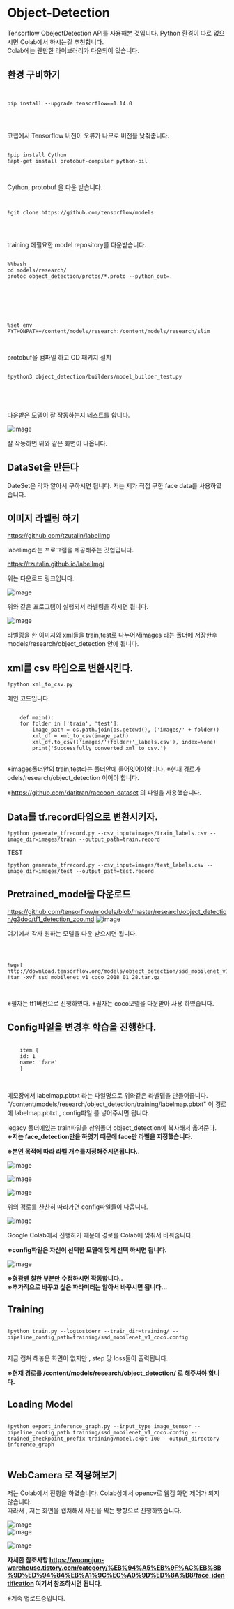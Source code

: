 # Object-Detection

Tensorflow ObejectDetection API를 사용해본 것입니다.
Python 환경이 따로 없으시면 Colab에서 하시는걸 추천합니다.   
Colab에는 웬만한 라이브러리가 다운되어 있습니다.

## 환경 구비하기
<pre>
<code>

pip install --upgrade tensorflow==1.14.0
</pre>
</code>   

코랩에서 Tensorflow 버전이 오류가 나므로 버전을 낮춰줍니다.   
<pre>
<code>
!pip install Cython
!apt-get install protobuf-compiler python-pil 
</pre>
</code>   
Cython, protobuf 을 다운 받습니다.

<pre>
<code>

!git clone https://github.com/tensorflow/models
</pre>
</code>

training 에필요한 model repository를 다운받습니다.



<pre>
<code>
%%bash
cd models/research/
protoc object_detection/protos/*.proto --python_out=.


</pre>
</code>
<pre>
<code>
%set_env PYTHONPATH=/content/models/research:/content/models/research/slim
</pre>
</code>


protobuf을 컴파일 하고 OD 패키지 설치

<pre>
<code>
!python3 object_detection/builders/model_builder_test.py

</pre>
</code>

다운받은 모델이 잘 작동하는지 테스트를 합니다.

![image](https://user-images.githubusercontent.com/50165842/88275656-b5ba0e00-cd18-11ea-838a-01fe936b3746.png)   

잘 작동하면 위와 같은 화면이 나옵니다.


## DataSet을 만든다



DateSet은 각자 알아서 구하시면 됩니다.
저는 제가 직접 구한 face data를 사용하였습니다.


## 이미지 라벨링 하기
https://github.com/tzutalin/labelImg

labelimg라는 프로그램을 제공해주는 깃헙입니다.

https://tzutalin.github.io/labelImg/

위는 다운로드 링크입니다.

![image](https://user-images.githubusercontent.com/50165842/88174852-eab65a00-cc5f-11ea-9a20-dd26c5910a50.png)

위와 같은 프로그램이 실행되서 라벨링을 하시면 됩니다.

![image](https://user-images.githubusercontent.com/50165842/88174992-26512400-cc60-11ea-807e-ec2c25d119a8.png)




라벨링을 한 이미지와 xml들을  train,test로 나누어서images 라는 폴더에 저장한후 models/research/object_detection 안에  됩니다. 

## xml를 csv 타입으로 변환시킨다.

    !python xml_to_csv.py
메인 코드입니다.

<pre>
<code>
    def main():
    for folder in ['train', 'test']:
        image_path = os.path.join(os.getcwd(), ('images/' + folder))
        xml_df = xml_to_csv(image_path)
        xml_df.to_csv(('images/'+folder+'_labels.csv'), index=None)
        print('Successfully converted xml to csv.')
</code>
</pre> 
        
※images폴더안의   train,test라는 폴더안에 들어잇어야합니다.
※현재 경로가 odels/research/object_detection 이어야 합니다.

※https://github.com/datitran/raccoon_dataset 의 파일을 사용했습니다.

## Data를 tf.record타입으로 변환시키자.
    !python generate_tfrecord.py --csv_input=images/train_labels.csv --image_dir=images/train --output_path=train.record
    
   TEST
  
    !python generate_tfrecord.py --csv_input=images/test_labels.csv --image_dir=images/test --output_path=test.record
    
## Pretrained_model을 다운로드
https://github.com/tensorflow/models/blob/master/research/object_detection/g3doc/tf1_detection_zoo.md
![image](https://user-images.githubusercontent.com/50165842/88173593-cd808c00-cc5d-11ea-950d-58fb085625ea.png)

여기에서 각자 원하는 모델을 다운 받으시면 됩니다.
<pre>
<code>


!wget http://download.tensorflow.org/models/object_detection/ssd_mobilenet_v1_coco_2018_01_28.tar.gz 
!tar -xvf ssd_mobilenet_v1_coco_2018_01_28.tar.gz
</pre>
</code>
※필자는 tf1버전으로 진행하였다.
※필자는 coco모델을 다운받아 사용 하였습니다.

## Config파일을 변경후 학습을 진행한다.
<pre>
<code>
    item {
    id: 1
    name: 'face'
    }

</code>
</pre> 
메모장에서 labelmap.pbtxt 라는 파일명으로 위와같은 라벨맵을 만들어줍니다.
"/content/models/research/object_detection/training/labelmap.pbtxt" 이 경로에 labelmap.pbtxt , config파일 를 넣어주시면 됩니다.   

legacy 폴더에있는 train파일을 상위폴더 object_detection에 복사해서 옮겨준다.   
**※저는 face_detection만을 하엿기 때문에 face만 라벨을 지정했습니다.**

**※본인 목적에 따라 라벨 개수를지정해주시면됩니다..**


![image](https://user-images.githubusercontent.com/50165842/88268770-ed6f8880-cd0d-11ea-8796-4a03863dd632.png)


![image](https://user-images.githubusercontent.com/50165842/88268808-f9f3e100-cd0d-11ea-925b-bb7845332a7c.png)


![image](https://user-images.githubusercontent.com/50165842/88268837-06783980-cd0e-11ea-956f-2ac1e25dcedc.png)


위의 경로를 찬찬히 따라가면 config파일들이 나옵니다.

![image](https://user-images.githubusercontent.com/50165842/88269061-56ef9700-cd0e-11ea-874f-8b4071641105.png)


Google Colab에서 진행하기 때문에 경로를 Colab에 맞춰서 바꿔줍니다.

**※config파일은 자신이 선택한 모델에 맞게 선택 하시면 됩니다.**

![image](https://user-images.githubusercontent.com/50165842/88269344-d1b8b200-cd0e-11ea-9ae2-77685805a2d8.png)

**※형광펜 칠한 부분만 수정하시면 작동합니다..**   
**※추가적으로 바꾸고 싶은 파라미터는 알아서 바꾸시면 됩니다...**
## Training
<pre>
<code>
!python train.py --logtostderr --train_dir=training/ --pipeline_config_path=training/ssd_mobilenet_v1_coco.config
</code>
</pre>    
지금 캡쳐 해놓은 화면이 없지만 , step 당 loss들이 출력됩니다.


**※현재 경로를 /content/models/research/object_detection/ 로 해주셔야 합니다.**       
## Loading Model
<pre>
<code>
!python export_inference_graph.py --input_type image_tensor --pipeline_config_path training/ssd_mobilenet_v1_coco.config --trained_checkpoint_prefix training/model.ckpt-100 --output_directory inference_graph
</code>
</pre> 
## WebCamera 로 적용해보기

저는 Colab에서 진행을 하였습니다.    Colab상에서 opencv로 웹캠 화면 제어가 되지 않습니다.    
       따라서 , 저는 화면을 캡처해서 사진을 찍는 방향으로 진행하였습니다.    

   ![image](https://user-images.githubusercontent.com/50165842/88271139-b69b7180-cd11-11ea-9010-c72a7cb25ee1.png)    
      ![image](https://user-images.githubusercontent.com/50165842/88271179-c3b86080-cd11-11ea-8264-47aec63cc842.png)
    
    
![image](https://user-images.githubusercontent.com/50165842/88271230-d16de600-cd11-11ea-8722-c42b3999db8d.png)
</code>
</pre>  



**자세한 참조사항  https://woongjun-warehouse.tistory.com/category/%EB%94%A5%EB%9F%AC%EB%8B%9D%ED%94%84%EB%A1%9C%EC%A0%9D%ED%8A%B8/face_identification
여기서 참조하시면 됩니다.**


※계속 업로드중입니다.
